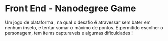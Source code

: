 Front End - Nanodegree Game
===============================

Um jogo de plataforma , na qual o desafio é atravessar sem bater em nenhum inseto, 
e tentar somar o máximo de pontos.
É permitido escolher o personagem, tem items capturaveis e algumas dificuldades !